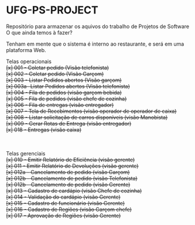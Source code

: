 # UFG-PS-PROJECT
Repositório para armazenar os aquivos do trabalho de Projetos de Software
O que ainda temos à fazer?

Tenham em mente que o sistema é interno ao restaurante, e será em uma plataforma Web.

Telas operacionais
</br><strike>[x] 001 - Coletar pedido        		(Visão telefonista)</strike>
</br><strike>[x] 002 - Coletar pedido        		(Visão Garçom)</strike>
</br><strike>[x] 003 - Listar Pedidos abertos		(Visão garçom)</strike>
</br><strike>[x] 003a- Listar Pedidos abertos		(Visão telefonista)</strike>
</br><strike>[x] 004 - Fila de pedidos 	  			(visão garçom bebida)</strike>
</br><strike>[x] 005 - Fila de pedidos 	  			(visão chefe de cozinha)</strike>
</br><strike>[x] 006 - Fila de entregas      		(visão entregador)</strike>
</br><strike>[x] 007 - Tela de Recebimentos  		(visão operador de operador de caixa)</strike>
</br><strike>[x] 008 - Listar solicitação de carros disponíveis (visão Manobista)</strike>
</br><strike>[x] 009 - Gerar Rotas de Entrega		(visão entregador)</strike>
</br><strike>[x] 018 - Entregas 						(visão caixa)</strike>


</br>
</br>Telas gerenciais
</br><strike>[x] 010 - Emitir Relatório de Eficiência (visão gerente)</strike>
</br><strike>[x] 011 - Emitir Relatório de Devoluções (visão gerente)</strike>
</br><strike>[x] 012a - Cancelamento de pedido 		 (visão Garçom)</strike>
</br><strike>[x] 012b - Cancelamento de pedido 		 (visão Telefonista)</strike>
</br><strike>[x] 012b - Cancelamento de pedido 		 (visão Gerente)</strike>
</br><strike>[x] 013 - Cadastro de cardápio			 (visão Chefe de cozinha)</strike>
</br><strike>[x] 014 - Validação do cardápio			 (visão Gerente)</strike>
</br><strike>[x] 015 - Cadastro de funcionário		 (visão Gerente)</strike>
</br><strike>[x] 016 - Cadastro de Regiões			 (visão Garçom chefe)</strike>
</br><strike>[x] 017 - Aprovação de Regiões			 (visão Gerente)</strike>


